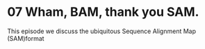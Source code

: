 # 07 Wham, BAM, thank you SAM.

This episode we discuss the ubiquitous Sequence Alignment Map  (SAM)format


